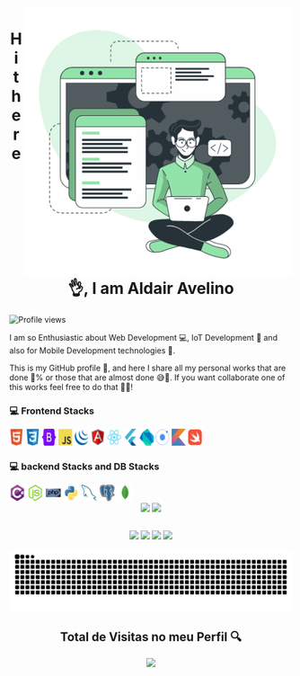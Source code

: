 <img align="right" height="480em" src="img/Developer-Activity.gif"/>
<h1 align="center">Hi there 👌, I am Aldair Avelino</h1>
<p align="left"> <img src="https://komarev.com/ghpvc/?username=AldairAvelino&color=yellow" alt="Profile views" /> </p>

<div>
  <p>
    I am so Enthusiastic about Web Development 💻, IoT Development 🤖 and also for Mobile Development technologies 📱.
  </p>
  <p>
    This is my GitHub profile 📝, and here I share all my personal works that are done 💯% or those that are almost done 😅💯.
    If you want collaborate one of this works feel free to do that 🎉🆓!
  </p>
  
  <h3>💻 Frontend Stacks</h3>
  <img src="https://github.com/devicons/devicon/blob/master/icons/html5/html5-original.svg" alt="HTML5" width="25" height="30" style="max-width:100%;"></img>
  <img src="https://github.com/devicons/devicon/blob/master/icons/css3/css3-original.svg" alt="CSS3" width="25" height="30" style="max-width:100%;"></img>
  <img src="https://github.com/devicons/devicon/blob/master/icons/bootstrap/bootstrap-original.svg" alt="Bootstrap" width="25" height="30" style="max-width:100%;"></img>
  <img src="https://github.com/devicons/devicon/blob/master/icons/javascript/javascript-original.svg" alt="JavaScript" width="25" height="30" style="max-width:100%;"></img>
  <img src="https://github.com/devicons/devicon/blob/master/icons/jquery/jquery-original.svg" alt="jQuery" width="25" height="30" style="max-width:100%;"></img>
  <img src="https://github.com/devicons/devicon/blob/master/icons/angularjs/angularjs-original.svg" alt="Angular" width="25" height="30" style="max-width:100%;"></img>
  <img src="https://github.com/devicons/devicon/blob/master/icons/react/react-original.svg" alt="React.js" width="25" height="30" style="max-width:100%;"></img>
  <img src="https://github.com/devicons/devicon/blob/master/icons/flutter/flutter-original.svg" alt="Flutter" width="25" height="30" style="max-width:100%;"></img>
  <img src="https://github.com/devicons/devicon/blob/master/icons/dart/dart-original.svg" alt="Dart" width="25" height="30" style="max-width:100%;"></img>
  <img src="https://github.com/devicons/devicon/blob/master/icons/ionic/ionic-original.svg" alt="Ionic" width="25" height="30" style="max-width:100%;"></img>
  <img src="https://github.com/devicons/devicon/blob/master/icons/kotlin/kotlin-original.svg" alt="Kotlin" width="25" height="30" style="max-width:100%;"></img>
  <img src="https://github.com/devicons/devicon/blob/master/icons/swift/swift-original.svg" alt="Swift iOS" width="25" height="30" style="max-width:100%;"></img>
  
  <h3>💻 backend Stacks and DB Stacks</h3>
  <img src="https://github.com/devicons/devicon/blob/master/icons/csharp/csharp-original.svg" alt="C#" width="28" height="30" style="max-width:100%;"></img>
  <img src="https://github.com/devicons/devicon/blob/master/icons/nodejs/nodejs-original.svg" alt="Node.js" width="28" height="30" style="max-width:100%;"></img>
  <img src="https://github.com/devicons/devicon/blob/master/icons/php/php-original.svg" alt="PHP" width="28" height="30" style="max-width:100%;"></img>
  <img src="https://github.com/devicons/devicon/blob/master/icons/python/python-original.svg" alt="Python" width="28" height="30" style="max-width:100%;"></img>
  <img src="https://github.com/devicons/devicon/blob/master/icons/mysql/mysql-original.svg" alt="MySQL" width="28" height="30" style="max-width:100%;"></img>
  <img src="https://github.com/devicons/devicon/blob/master/icons/postgresql/postgresql-original.svg" alt="PostgreSQL" width="28" height="30" style="max-width:100%;"></img>
  <img src="https://github.com/devicons/devicon/blob/master/icons/mongodb/mongodb-original.svg" alt="MongoDB" width="28" height="30" style="max-width:100%;"></img>


    

</div>

<div align="center">
  <img height="160em" src="https://github-readme-stats.vercel.app/api?username=AldairAvelino&show_icons=true&theme=nord&include_all_commits=true&count_private=true"/>
  <img height="160em" src="https://github-readme-stats.vercel.app/api/top-langs/?username=AldairAvelino&layout=compact&langs_count=7&theme=nord"/>
</div>
  
  ##
 
<div align="center"> 
  <a href="https://www.facebook.com/aldair.avelino.587" target="_blank"><img src="https://img.shields.io/badge/-Facebook-%230077B5?style=for-the-badge&logo=facebook&logoColor=white" target="_blank"></a>
  <a href="https://www.instagram.com/aldair_avelino/" target="_blank"><img src="https://img.shields.io/badge/-Instagram-%23E4405F?style=for-the-badge&logo=instagram&logoColor=white" target="_blank"></a> 
  <a href = "mailto:aldair03avelino@gmail.com"><img src="https://img.shields.io/badge/-Gmail-%23333?style=for-the-badge&logo=gmail&logoColor=white" target="_blank"></a>
  <a href="https://www.linkedin.com/in/aldair-fernando-antónio-avelino-a0bb641ab/" target="_blank"><img src="https://img.shields.io/badge/-LinkedIn-%230077B5?style=for-the-badge&logo=linkedin&logoColor=white" target="_blank"></a>
  
  ![Snake animation](https://github.com/AldairAvelino/AldairAvelino/blob/output/github-contribution-grid-snake.svg)
  
  <p align="center"> 

  <h2>Total de Visitas no meu Perfil 🔍</h2>
  <p align="center"> 
  <img alingn="center" src="https://profile-counter.glitch.me/AldairAvelino/count.svg" />
  </p>

  </p>
  
</div>
